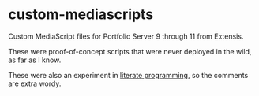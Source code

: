 # custom-mediascripts

Custom MediaScript files for Portfolio Server 9 through 11 from Extensis.

These were proof-of-concept scripts that were never deployed in the wild, as far as I know.

These were also an experiment in [literate programming](https://en.wikipedia.org/wiki/Literate_programming), so the comments are extra wordy.
